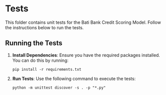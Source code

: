 # Tests

This folder contains unit tests for the Bati Bank Credit Scoring Model. Follow the instructions below to run the tests.

## Running the Tests

1. **Install Dependencies**:
   Ensure you have the required packages installed. You can do this by running:
   ```
   pip install -r requirements.txt
   ```
2. **Run Tests**:
   Use the following command to execute the tests:
   ```
   python -m unittest discover -s . -p "*.py"
   ```
